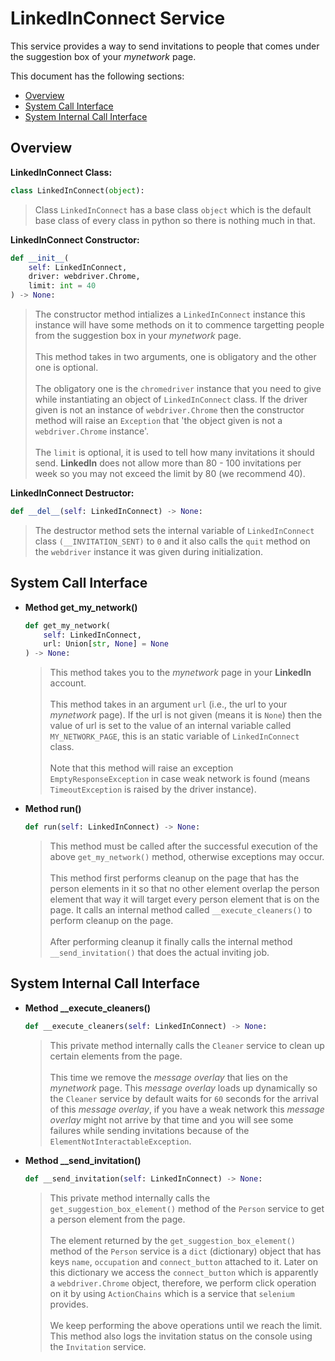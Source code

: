 # LinkedInConnect Service

This service provides a way to send invitations to people that comes under the suggestion box of your _mynetwork_ page.

This document has the following sections:

- [Overview](#overview)
- [System Call Interface](#system-call-interface)
- [System Internal Call Interface](#system-internal-call-interface)

## Overview

**LinkedInConnect Class:**

```python
class LinkedInConnect(object):
```

> Class `LinkedInConnect` has a base class `object` which is the default base class of every class in python so there is nothing
> much in that.

**LinkedInConnect Constructor:**

```python
def __init__(
    self: LinkedInConnect,
    driver: webdriver.Chrome,
    limit: int = 40
) -> None:
```

> The constructor method intializes a `LinkedInConnect` instance this instance will have some methods on it to commence targetting
> people from the suggestion box in your _mynetwork_ page.
> <br><br>
> This method takes in two arguments, one is obligatory and the other one is optional.
> <br><br>
> The obligatory one is the `chromedriver` instance that you need to give while instantiating an object of `LinkedInConnect` class.
> If the driver given is not an instance of `webdriver.Chrome` then the constructor method will raise an `Exception` that 'the
> object given is not a `webdriver.Chrome` instance'.
> <br><br>
> The `limit` is optional, it is used to tell how many invitations it should send. **LinkedIn** does not allow more than 80 - 100
> invitations per week so you may not exceed the limit by 80 (we recommend 40).

**LinkedInConnect Destructor:**

```python
def __del__(self: LinkedInConnect) -> None:
```

> The destructor method sets the internal variable of `LinkedInConnect` class `(__INVITATION_SENT)` to `0` and it also calls the
> `quit` method on the `webdriver` instance it was given during initialization.

## System Call Interface

- **Method get_my_network()**

  ```python
  def get_my_network(
      self: LinkedInConnect,
      url: Union[str, None] = None
  ) -> None:
  ```

  > This method takes you to the _mynetwork_ page in your **LinkedIn** account.
  > <br><br>
  > This method takes in an argument `url` (i.e., the url to your _mynetwork_ page). If the url is not given (means it is `None`)
  > then the value of url is set to the value of an internal variable called `MY_NETWORK_PAGE`, this is an static variable of
  > `LinkedInConnect` class.
  > <br><br>
  > Note that this method will raise an exception `EmptyResponseException` in case weak network is found (means `TimeoutException`
  > is raised by the driver instance).

- **Method run()**

  ```python
  def run(self: LinkedInConnect) -> None:
  ```

  > This method must be called after the successful execution of the above `get_my_network()` method, otherwise exceptions may
  > occur.
  > <br><br>
  > This method first performs cleanup on the page that has the person elements in it so that no other element overlap the person
  > element that way it will target every person element that is on the page. It calls an internal method called
  > `__execute_cleaners()` to perform cleanup on the page.
  > <br><br>
  > After performing cleanup it finally calls the internal method `__send_invitation()` that does the actual inviting job.

## System Internal Call Interface

- **Method \_\_execute_cleaners()**

  ```python
  def __execute_cleaners(self: LinkedInConnect) -> None:
  ```

  > This private method internally calls the `Cleaner` service to clean up certain elements from the page.
  > <br><br>
  > This time we remove the _message overlay_ that lies on the _mynetwork_ page. This _message overlay_ loads up dynamically so the
  > `Cleaner` service by default waits for `60` seconds for the arrival of this _message overlay_, if you have a weak network this
  > _message overlay_ might not arrive by that time and you will see some failures while sending invitations because of the
  > `ElementNotInteractableException`.

- **Method \_\_send_invitation()**

  ```python
  def __send_invitation(self: LinkedInConnect) -> None:
  ```

  > This private method internally calls the `get_suggestion_box_element()` method of the `Person` service to get a person element
  > from the page.
  > <br><br>
  > The element returned by the `get_suggestion_box_element()` method of the `Person` service is a `dict` (dictionary) object that
  > has keys `name`, `occupation` and `connect_button` attached to it. Later on this dictionary we access the `connect_button`
  > which is apparently a `webdriver.Chrome` object, therefore, we perform click operation on it by using `ActionChains` which
  > is a service that `selenium` provides.
  > <br><br>
  > We keep performing the above operations until we reach the limit. This method also logs the invitation status on the console
  > using the `Invitation` service.
